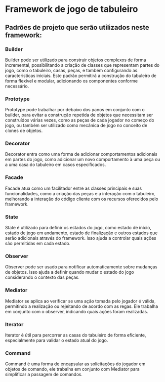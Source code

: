 # Framework de jogo de tabuleiro 

## Padrões de projeto que serão utilizados neste framework:

### Builder
Builder pode ser utilizado para construir objetos complexos de forma incremental, possibilitando a criação de classes que representam partes do jogo, como o tabuleiro, casas, peças, e também configurando as caracteristicas iniciais. 
Este padrão permitirá a construção do tabuleiro de forma flexível e modular, adicionando os componentes conforme necessário.


### Prototype
Prototype pode trabalhar por debaixo dos panos em conjunto com o builder, para evitar a construção repetida de objetos que necessitam ser construídos várias vezes, como as peças de cada jogador no começo do jogo, ou também ser utilizado como mecânica de jogo no conceito de clones de objetos.


### Decorator 
Decorator entra como uma forma de adicionar comportamentos adicionais em partes do jogo, como adicionar um novo comportamento à uma peça ou a uma casa do tabuleiro em casos especificados.


### Facade
Facade atua como um facilitador entre as classes principais e suas funcionalidades, como a criação das peças e a interação com o tabuleiro, melhorando a interação do código cliente com os recursos oferecidos pelo framework.


### State
State é utilizado para definir os estados do jogo, como estado de início, estado de jogo em andamento, estado de finalização e outros estados que serão adicionais através do framework. Isso ajuda a controlar quais ações são permitidas em cada estado.


### Observer
Observer pode ser usado para notificar automaticamente sobre mudanças de objetos. Isso ajuda a definir quando mudar o estado do jogo considerando o contexto das peças.


### Mediator
Mediator se aplica ao verificar se uma ação tomada pelo jogador é válida, permitindo a realização ou rejeitando de acordo com as regas. Ele trabalha em conjunto com o observer, indicando quais ações foram realizadas.


### Iterator
Iterator é útil para percorrer as casas do tabuleiro de forma eficiente, especialmente para validar o estado atual do jogo.


### Command
Command é uma forma de encapsular as solicitações do jogador em objetos de comando, ele trabalha em conjunto com Mediator para simplificar a passagem de comandos.


